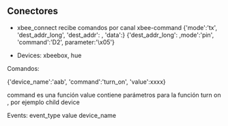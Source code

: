 

## Conectores

- xbee_connect
    recibe comandos por canal xbee-command 
        {'mode':'tx', 'dest_addr_long', 'dest_addr': , 'data':}
        {'dest_addr_long': ,mode':'pin', 'command':'D2', parameter:'\x05'}

- Devices: xbeebox, hue


Comandos:

{'device_name':'aab', 'command':'turn_on', 'value':xxxx}

command es una función 
value contiene parámetros para la función turn on , por ejemplo child device


Events:
event_type
value
device_name